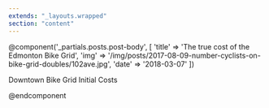 ```yaml
---
extends: "_layouts.wrapped"
section: "content"
---
```


@component('_partials.posts.post-body', [ 'title' => 'The true cost of the Edmonton Bike Grid', 'img' => '/img/posts/2017-08-09-number-cyclists-on-bike-grid-doubles/102ave.jpg', 'date' => '2018-03-07' ])
    <div class="text-center">
        <div class="mx-auto bg-grey-lightest border-grey-light border-2 shadow max-w-md">
            <div class="card-content">
            <span class="card-title center">Downtown Bike Grid Initial Costs</span>
            <canvas id="spending-share"></canvas>
            </div>
        </div>
    </div>
    
    
@endcomponent

<script>
var ctx = document.getElementById('spending-share').getContext('2d');
var chart = new Chart(ctx, {

    type: 'doughnut',

    // The data for our dataset
    data: {
        labels: ["Traffic Signals", "Paint Markings","Curbs, Bollards and Planters", "New Snow Clearing Equipment" ],
        datasets: [{
                data: [4225000, 341000, 2742000, 200000],
                backgroundColor: [
                            'rgba(255, 99, 132, 0.2)',
                            'rgba(54, 162, 235, 0.2)',
                            'rgba(255, 206, 86, 0.2)',
                            'rgba(75, 192, 192, 0.2)'
                        ]
            }],
    },

    // Configuration options go here
    options: {
        tooltips: {
            callbacks: {
                label: function(item, data) {
                console.log(item);
                console.log(data);
                    let dollar = "$" + Number(data.datasets[item.datasetIndex].data[item.index]).toFixed(0).replace(/./g, function(c, i, a) {
                                                     return i > 0 && c !== "." && (a.length - i) % 3 === 0 ? "," + c : c;
                                                 });
                    return data.labels[item.index] + ": " + dollar;
                }
            }
        }
    }
});
</script>
